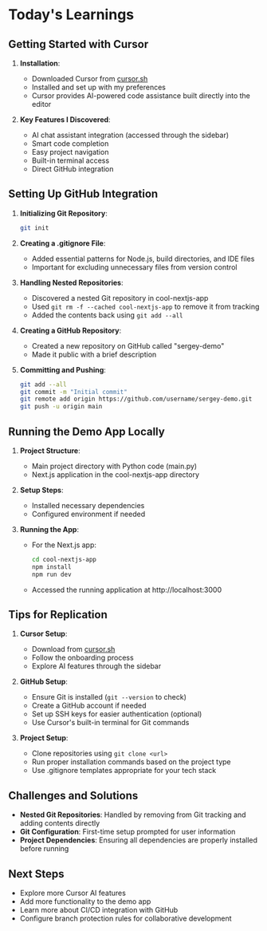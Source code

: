 # Today's Learnings

## Getting Started with Cursor

1. **Installation**:
   - Downloaded Cursor from [cursor.sh](https://cursor.sh)
   - Installed and set up with my preferences
   - Cursor provides AI-powered code assistance built directly into the editor

2. **Key Features I Discovered**:
   - AI chat assistant integration (accessed through the sidebar)
   - Smart code completion
   - Easy project navigation
   - Built-in terminal access
   - Direct GitHub integration

## Setting Up GitHub Integration

1. **Initializing Git Repository**:
   ```bash
   git init
   ```

2. **Creating a .gitignore File**:
   - Added essential patterns for Node.js, build directories, and IDE files
   - Important for excluding unnecessary files from version control

3. **Handling Nested Repositories**:
   - Discovered a nested Git repository in cool-nextjs-app
   - Used `git rm -f --cached cool-nextjs-app` to remove it from tracking
   - Added the contents back using `git add --all`

4. **Creating a GitHub Repository**:
   - Created a new repository on GitHub called "sergey-demo"
   - Made it public with a brief description

5. **Committing and Pushing**:
   ```bash
   git add --all
   git commit -m "Initial commit"
   git remote add origin https://github.com/username/sergey-demo.git
   git push -u origin main
   ```

## Running the Demo App Locally

1. **Project Structure**:
   - Main project directory with Python code (main.py)
   - Next.js application in the cool-nextjs-app directory

2. **Setup Steps**:
   - Installed necessary dependencies
   - Configured environment if needed

3. **Running the App**:
   - For the Next.js app:
     ```bash
     cd cool-nextjs-app
     npm install
     npm run dev
     ```
   - Accessed the running application at http://localhost:3000

## Tips for Replication

1. **Cursor Setup**:
   - Download from [cursor.sh](https://cursor.sh)
   - Follow the onboarding process
   - Explore AI features through the sidebar

2. **GitHub Setup**:
   - Ensure Git is installed (`git --version` to check)
   - Create a GitHub account if needed
   - Set up SSH keys for easier authentication (optional)
   - Use Cursor's built-in terminal for Git commands

3. **Project Setup**:
   - Clone repositories using `git clone <url>`
   - Run proper installation commands based on the project type
   - Use .gitignore templates appropriate for your tech stack

## Challenges and Solutions

- **Nested Git Repositories**: Handled by removing from Git tracking and adding contents directly
- **Git Configuration**: First-time setup prompted for user information
- **Project Dependencies**: Ensuring all dependencies are properly installed before running

## Next Steps

- Explore more Cursor AI features
- Add more functionality to the demo app
- Learn more about CI/CD integration with GitHub
- Configure branch protection rules for collaborative development 